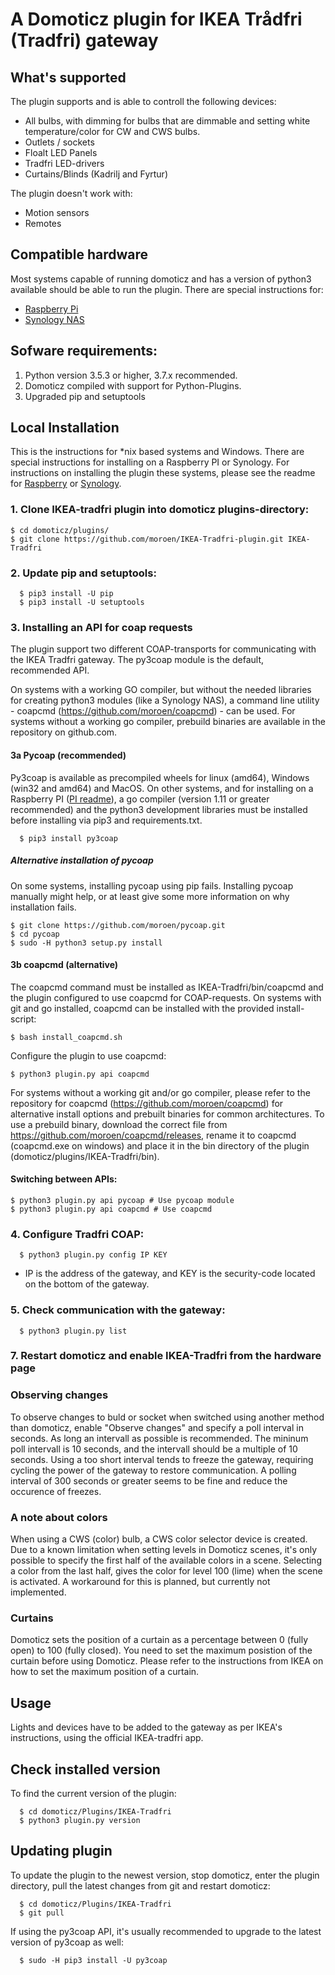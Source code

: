 # A Domoticz plugin for IKEA Trådfri (Tradfri) gateway


## What's supported
The plugin supports and is able to controll the following devices:
- All bulbs, with dimming for bulbs that are dimmable and setting white temperature/color for CW and CWS bulbs.
- Outlets / sockets
- Floalt LED Panels
- Tradfri LED-drivers
- Curtains/Blinds (Kadrilj and Fyrtur)

The plugin doesn't work with:
- Motion sensors
- Remotes

## Compatible hardware
Most systems capable of running domoticz and has a version of python3 available should be able to run the plugin. There are special instructions for:
- [Raspberry Pi](README-PI.md)
- [Synology NAS](README-Synology.md)

## Sofware requirements:
1. Python version 3.5.3 or higher, 3.7.x recommended. 
2. Domoticz compiled with support for Python-Plugins. 
3. Upgraded pip and setuptools

## Local Installation

This is the instructions for *nix based systems and Windows. There are special instructions for installing on a Raspberry PI or Synology. For instructions on installing the plugin these systems, please see the readme for [Raspberry](README-PI.md) or [Synology](README-Synology.md).

### 1. Clone IKEA-tradfri plugin into domoticz plugins-directory:
```
$ cd domoticz/plugins/
$ git clone https://github.com/moroen/IKEA-Tradfri-plugin.git IKEA-Tradfri
```

### 2. Update pip and setuptools:
```shell
  $ pip3 install -U pip
  $ pip3 install -U setuptools
```

### 3. Installing an API for coap requests
The plugin support two different COAP-transports for communicating with the IKEA Tradfri gateway. The py3coap module is the default, recommended API. 

On systems with a working GO compiler, but without the needed libraries for creating python3 modules (like a Synology NAS), a command line utility - coapcmd (https://github.com/moroen/coapcmd) - can be used. For systems without a working go compiler, prebuild binaries are available in the repository on github.com. 

#### 3a Pycoap (recommended)
Py3coap is available as precompiled wheels for linux (amd64), Windows (win32 and amd64) and MacOS. On other systems, and for installing on a Raspberry PI ([PI readme](README-PI.md)), a go compiler (version 1.11 or greater recommended) and the python3 development libraries must be installed before installing via pip3 and requirements.txt.

```shell
  $ pip3 install py3coap
```

##### Alternative installation of pycoap
On some systems, installing pycoap using pip fails. Installing pycoap manually might help, or at least give some more information on why installation fails.

```shell
$ git clone https://github.com/moroen/pycoap.git
$ cd pycoap
$ sudo -H python3 setup.py install
```

#### 3b coapcmd (alternative)
The coapcmd command must be installed as IKEA-Tradfri/bin/coapcmd and the plugin configured to use coapcmd for COAP-requests. On systems with git and go installed, coapcmd can be installed with the provided install-script:

```shell
$ bash install_coapcmd.sh
```

Configure the plugin to use coapcmd:
```shell
$ python3 plugin.py api coapcmd
```

For systems without a working git and/or go compiler, please refer to the repository for coapcmd (https://github.com/moroen/coapcmd) for alternative install options and prebuilt binaries for common architectures. To use a prebuild binary, download the correct file from https://github.com/moroen/coapcmd/releases, rename it to coapcmd (coapcmd.exe on windows) and place it in the bin directory of the plugin (domoticz/plugins/IKEA-Tradfri/bin).

#### Switching between APIs:
```shell
$ python3 plugin.py api pycoap # Use pycoap module
$ python3 plugin.py api coapcmd # Use coapcmd
```


### 4. Configure Tradfri COAP: 
```shell
  $ python3 plugin.py config IP KEY
```
  * IP is the address of the gateway, and KEY is the security-code located on the bottom of the gateway. 

### 5. Check communication with the gateway:
```shell
  $ python3 plugin.py list
```

### 7. Restart domoticz and enable IKEA-Tradfri from the hardware page

### Observing changes
To observe changes to buld or socket when switched using another method than domoticz, enable "Observe changes" and specify a poll interval in seconds. As long an intervall as possible is recommended. The mininum poll intervall is 10 seconds, and the intervall should be a multiple of 10 seconds. Using a too short interval tends to freeze the gateway, requiring cycling the power of the gateway to restore communication. A polling interval of 300 seconds or greater seems to be fine and reduce the occurence of freezes. 

### A note about colors
When using a CWS (color) bulb, a CWS color selector device is created. Due to a known limitation when setting levels in Domoticz scenes, it's only possible to specify the first half of the available colors in a scene. Selecting a color from the last half, gives the color for level 100 (lime) when the scene is activated. A workaround for this is planned, but currently not implemented. 

### Curtains
Domoticz sets the position of a curtain as a percentage between 0 (fully open) to 100 (fully closed). You need to set the maximum posistion of the curtain before using Domoticz. Please refer to the instructions from IKEA on how to set the maximum position of a curtain. 

## Usage
Lights and devices have to be added to the gateway as per IKEA's instructions, using the official IKEA-tradfri app. 

## Check installed version
To find the current version of the plugin:
```shell
  $ cd domoticz/Plugins/IKEA-Tradfri
  $ python3 plugin.py version
```

## Updating plugin
To update the plugin to the newest version, stop domoticz, enter the plugin directory, pull the latest changes from git and restart domoticz:
```shell
  $ cd domoticz/Plugins/IKEA-Tradfri
  $ git pull
```

If using the py3coap API, it's usually recommended to upgrade to the latest version of py3coap as well:
```shell
  $ sudo -H pip3 install -U py3coap
```